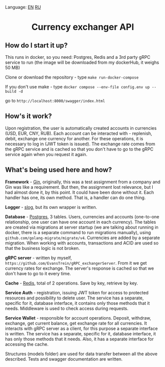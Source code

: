 Language: [EN](https://github.com/EvansTrein/RESTful_exchangerServer/blob/main/README.md) [RU](https://github.com/EvansTrein/RESTful_exchangerServer/blob/main/readmeRU.md)

<div align="center">
  <h1>Currency exchanger API</h1>
</div>

<div>
  <h2>How do I start it up?</h2>
</div>

This runs in docker, so you need: Postgres, Redis and a 3rd party gRPC service to run (the image will be downloaded from my dockerHub, it weighs 50 MB)

Clone or download the repository - type `make run-docker-compose`

If you don't use make - type `docker compose --env-file config.env up --build -d`

go to `http://localhost:8000/swagger/index.html`

<div>
  <h2>How's it work?</h2>
</div>

Upon registration, the user is automatically created accounts in currencies (USD, EUR, CNY, RUB). Each account can be interacted with - replenish, debit, exchange one currency for another. For these operations, it is necessary to log in (JWT token is issued). The exchange rate comes from the gRPC service and is cached so that you don't have to go to the gRPC service again when you request it again. 

<div>
  <h2>What's being used here and how?</h2>
</div>

**Framework** - <u>Gin</u>, originally, this was a test assignment from a company and Gin was like a requirement. But then, the assignment lost relevance, but I had almost done it, by this point. It could have been done without it. Each handler has one, its own method. That is, a handler can do one thing. 

**Logger** - <u>slog</u>, but its own wrapper is written. 

**Database** - <u>Postgres</u>, 3 tables. Users, currencies and accounts (one-to-one relationship, one user can have one account in each currency). The tables are created via migrations at server startup (we are talking about running in docker, there is a separate command to run migrations manually), using `github.com/golang-migrate/migrate/v4`. Currencies are added by a separate migration. When working with accounts, transactions and ACID are used so that the business logic is not broken.

**gRPC server** - written by myself, `https://github.com/EvansTrein/gRPC_exchangerServer`. From it we get currency rates for exchange. The server's response is cached so that we don't have to go to it every time.

**Сache** - <u>Redis</u>, total of 2 operations. Save by key, retrieve by key.

**Service Auth** - registration, issuing JWT token for access to protected resources and possibility to delete user. The service has a separate, specific for it, database interface, it contains only those methods that it needs. Middleware is used to check access during requests.

**Service Wallet** - responsible for account operations. Deposit, withdraw, exchange, get current balance, get exchange rate for all currencies. It interacts with gRPC server as a client, for this purpose a separate interface is written. The service has a separate, specific for it, database interface, it has only those methods that it needs. Also, it has a separate interface for accessing the cache.

Structures (models folder) are used for data transfer between all the above described. Tests and swagger documentation are written.